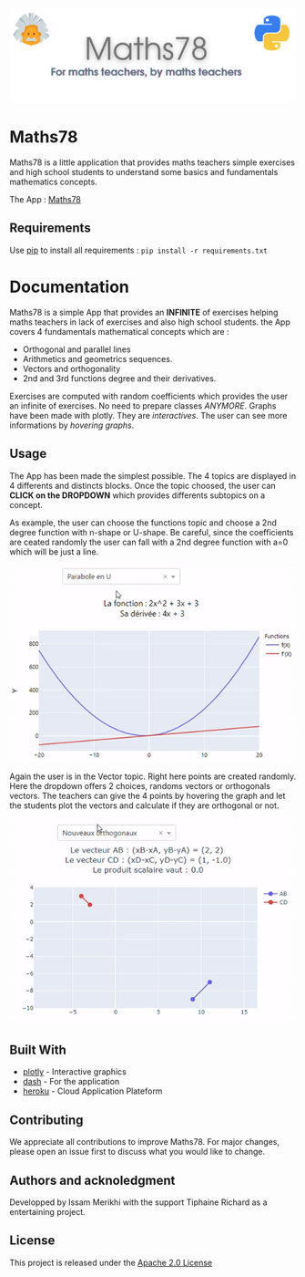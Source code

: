 <img src ="assets/banner2.png" width = "auto" height = "auto">


# Maths78

Maths78 is a little application that provides maths teachers simple exercises and high school students to understand some basics and fundamentals mathematics concepts.

The App : [Maths78](https://maths78.herokuapp.com/)

## Requirements

Use [pip](https://pypi.org/project/pip/) to install all requirements : `pip install -r requirements.txt`

# Documentation

Maths78 is a simple App that provides an **INFINITE** of exercises helping maths teachers in lack of exercises and also high school students. the App covers 4 fundamentals mathematical concepts which are :


- Orthogonal and parallel lines
- Arithmetics and geometrics sequences.
- Vectors and orthogonality
- 2nd and 3rd functions degree and their derivatives.

Exercises are computed with random coefficients which provides the user an infinite of exercises. No need to prepare classes _ANYMORE_.
Graphs have been made with plotly. They are _interactives_. The user can see more informations by _hovering graphs_.

## Usage

The App has been made the simplest possible. The 4 topics are displayed in 4 differents and distincts blocks. Once the topic choosed, the user can **CLICK on the DROPDOWN** which provides differents subtopics on a concept.

As example, the user can choose the functions topic and choose a 2nd degree function with n-shape or U-shape. Be careful, since the coefficients are ceated randomly the user can fall with a 2nd degree function with a=0 which will be just a line.


<img src ="assets/function.gif" width = "auto" height = "auto">

Again the user is in the Vector topic. Right here points are created randomly. Here the dropdown offers 2 choices, randoms vectors or orthogonals vectors. The teachers can give the 4 points by hovering the graph and let the students plot the vectors and calculate if they are orthogonal or not.


<img src ="assets/vector.gif" width = "auto" height = "auto">

## Built With

- [plotly](https://plotly.com/python/) - Interactive graphics
- [dash](https://plotly.com/dash/) - For the application
- [heroku](https://dashboard.heroku.com/) - Cloud Application Plateform

## Contributing

We appreciate all contributions to improve Maths78. For major changes, please open an issue first to discuss what you would like to change.


## Authors and acknoledgment

Developped by Issam Merikhi with the support Tiphaine Richard as a entertaining project.

## License

This project is released under the [Apache 2.0 License](https://github.com/IssamMerikhi/Maths78/edit/main/LICENSE)
